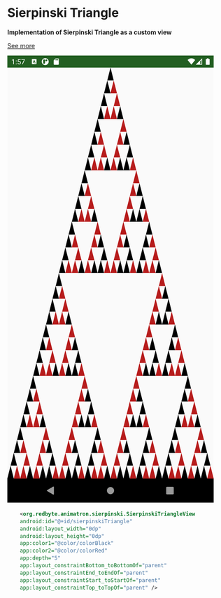 # Sierpinski Triangle

**Implementation of Sierpinski Triangle as a custom view**

[See more](https://en.wikipedia.org/wiki/Sierpi%C5%84ski_triangle)

![Sierpinski Triangle](/info/img/sierpinskiTriangle.png)

```xml
    <org.redbyte.animatron.sierpinski.SierpinskiTriangleView
    android:id="@+id/sierpinskiTriangle"
    android:layout_width="0dp"
    android:layout_height="0dp"
    app:color1="@color/colorBlack"
    app:color2="@color/colorRed"
    app:depth="5"
    app:layout_constraintBottom_toBottomOf="parent"
    app:layout_constraintEnd_toEndOf="parent"
    app:layout_constraintStart_toStartOf="parent"
    app:layout_constraintTop_toTopOf="parent" />
```